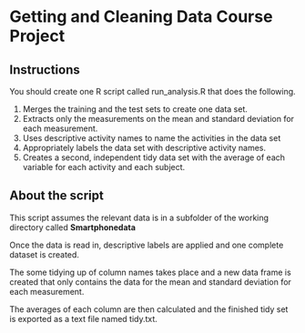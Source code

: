# Getting and Cleaning Data Course Project

## Instructions

You should create one R script called run_analysis.R that does the following.

1. Merges the training and the test sets to create one data set.
2. Extracts only the measurements on the mean and standard deviation for each measurement.
3. Uses descriptive activity names to name the activities in the data set
4. Appropriately labels the data set with descriptive activity names.
5. Creates a second, independent tidy data set with the average of each variable for each activity and each subject.

## About the script

This script assumes the relevant data is in a subfolder of the working directory called **Smartphonedata**

Once the data is read in, descriptive labels are applied and one complete dataset is created.

The some tidying up of column names takes place and a new data frame is created that only contains the data for the mean and standard deviation for each measurement.

The averages of each column are then calculated and the finished tidy set is exported as a text file named tidy.txt.
